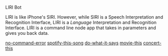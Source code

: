 LIRI Bot

LIRI is like iPhone's SIRI. However, while SIRI is a Speech Interpretation and Recognition Interface, LIRI is a _Language_ Interpretation and Recognition Interface. LIRI is a command line node app that takes in parameters and gives you back data.

[no-command-error](https://media.giphy.com/media/MCXsBKXfJaL4UEuvRv/giphy.gif)
[spotify-this-song](https://media.giphy.com/media/YOANXxJv70eTSwvXYp/giphy.gif)
[do-what-it-says](https://media.giphy.com/media/KHDUU127TuZjMeqRFo/giphy.gif)
[movie-this](https://media.giphy.com/media/KbTeqnI3NxJKgVb3y9/giphy.gif)
[concert-this](https://media.giphy.com/media/J4aL1tMtAm7E1kDn8j/giphy.gif)
